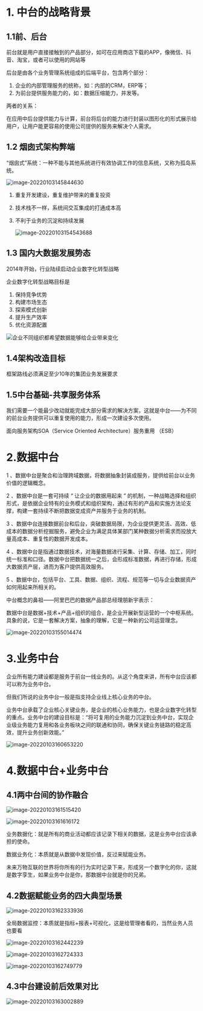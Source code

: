 # 1. 中台的战略背景 

## 1.1前、后台

前台就是用户直接接触到的产品部分，如可在应用商店下载的APP，像微信、抖音、淘宝，或者可以使用的网站等

后台是由各个业务管理系统组成的后端平台，包含两个部分：

1. 企业的内部管理服务的统称，如：内部的CRM，ERP等；
2. 为前台提供服务能力的，如：数据压缩能力，并发等。

两者的关系：

在应用中后台提供能力与计算，前台将后台的能力进行封装以图形化的形式展示给用户，让用户能更容易的使用公司提供的服务来解决个人需求。

## 1.2 烟囱式架构弊端

“烟囱式”系统：一种不能与其他系统进行有效协调工作的信息系统，又称为孤岛系统。

![image-20220103145844630](img/image-20220103145844630-16468853689531.png)

1. 重复开发建设，重复维护带来的重复投资

2. 技术栈不一样，系统间交互集成的打通成本高

3. 不利于业务的沉淀和持续发展

   ![image-20220103154543688](img/image-20220103154543688-16468853709292.png)

## 1.3 国内大数据发展势态

2014年开始，行业陆续启动企业数字化转型战略

企业数字化转型战略目标是

1. 保持竞争优势
2. 构建市场生态
3. 探索模式创新
4. 提升生产效率
5. 优化资源配置

![企业不同组织都希望数据能够给企业带来变化](img/image-20220103151601196-16468853740243.png)

## 1.4架构改造目标

框架路线必须满足至少10年的集团业务发展要求

## 1.5中台基础-共享服务体系

我们需要一个能最少改动就能完成大部分需求的解决方案，这就是中台——为不同的前台业务提供可以重复使用的能力，形成一次建设多次使用。

面向服务架构SOA（Service Oriented Architecture）服务重用  （ESB）



# 2.数据中台

1 、数据中台是聚合和治理跨域数据，将数据抽象封装成服务，提供给前台以业务价值的逻辑概念。

2 、数据中台是一套可持续 “ 让企业的数据用起来 ” 的机制，一种战略选择和组织形式，是依据企业特有的业务模式和组织架构，通过有形的产品和实施方法论支撑，构建一套持续不断把数据变成资产并服务于业务的机制。

3 、数据中台连接数据前台和后台，突破数据局限，为企业提供更灵活、高效、低成本的数据分析挖掘服务，避免企业为满足具体某部门某种数据分析需求而投放大量高成本、重复性的数据开发成本。

4 、数据中台是指通过数据技术，对海量数据进行采集、计算、存储、加工，同时统一标准和口径。数据中台把数据统一之后，会形成标准数据，再进行存储，形成大数据资产层，进而为客户提供高效服务。

5 、数据中台，包括平台、工具、数据、组织、流程、规范等一切与企业数据资产如何用起来所相关的。

中台概念的鼻祖——阿里巴巴的数据产品部总经理朋新宇表示：

数据中台是数据+技术+产品+组织的组合，是企业开展新型运营的一个中枢系统。具象的说，它是一套解决方案，抽象的理解，它是一种新的公司运营理念。

![image-20220103155014474](img/image-20220103155014474-16468853765214.png)



# 3.业务中台

企业所有能力建设都是服务于前台一线业务的。从这个角度来讲，所有中台应该都可以称为业务中台。

但我们所说的业务中台一般是指支持企业线上核心业务的中台。

业务中台承载了企业核心关键业务，是企业的核心业务能力，也是企业数字化转型的重点。业务中台的建设目标是：“将可复用的业务能力沉淀到业务中台，实现企业级业务能力复用和各业务板块之间的联通和协同，确保关键业务链路的稳定高效，提升业务创新效能。”

![image-20220103160653220](img/image-20220103160653220-16468853784865.png)

# 4.数据中台+业务中台

## 4.1两中台间的协作融合

![image-20220103161515420](img/image-20220103161515420-16468853803896.png)

![image-20220103161616172](img/image-20220103161616172-16468853823547.png)

业务数据化：就是所有的商业活动都应该记录下相关的数据，这是业务中台应该承担的使命。

数据业务化：本质就是从数据中发现价值，反过来赋能业务。

未来万物互联的世界将你所有的行为实时记录下来，形成另一个数字化的你，这就是数字孪生，如果业务中台是你，那数据中台就是你的兄弟。

## 4.2数据赋能业务的四大典型场景

![image-20220103162333936](img/image-20220103162333936-16468853842438.png)

全局数据监控：本质就是指标+报表+可视化，这是给管理者看的，当然业务人员也要看

![image-20220103162442239](img/image-20220103162442239-16468853856789.png)

![image-20220103162724333](F:\Middle_Platform\img\image-20220103162724333.png)

![image-20220103162749779](img/image-20220103162749779-164688538719410.png)

## 4.3中台建设前后效果对比

![image-20220103163002889](img/image-20220103163002889-164688538875811.png)